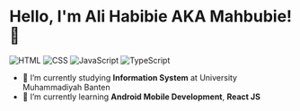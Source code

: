# Hello, I'm Ali Habibie AKA Mahbubie! 👋

![HTML](https://img.shields.io/badge/HTML-intermediate-orange)
![CSS](https://img.shields.io/badge/CSS-Advanced-blue)
![JavaScript](https://img.shields.io/badge/JavaScript-Advanced-yellow)
![TypeScript](https://img.shields.io/badge/PHP-Advanced-lightblue)

- 🔭 I’m currently studying **Information System** at University Muhammadiyah Banten
- 🌱 I’m currently learning **Android Mobile Development**, **React JS**

<!--- - ⚙️ Mastering: `.html`,`.css`,`.js`,`.php` - 👯 I’m looking to collaborate on **Open Source** and/or **Videogames** projects --->
